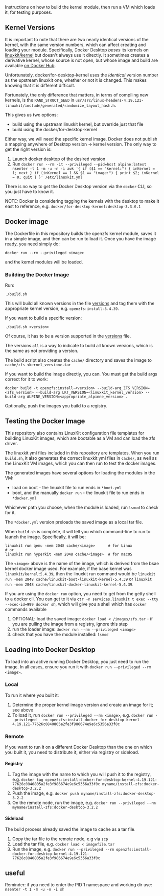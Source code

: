 Instructions on how to build the kernel module, then run a VM which loads it, for testing purposes.

## Kernel Versions

It is important to note that there are two nearly identical versions of the kernel, with the same version numbers, which can
affect creating and loading your module. Specifically, Docker Desktop _bases_ its kernels on [linuxkit/kernel](https://github.com/linuxkit/linuxkit/tree/master/kernel)
but doesn't always use it directly. It sometimes creates a derivative kernel, whose source is not open, but whose
image and build are available [on Docker Hub](http://hub.docker.com/r/docker/for-desktop-kernel).

Unfortunately, docker/for-desktop-kernel uses the _identical_ version number as the upstream linuxkit one, whether or not it is changed. This makes knowing that
it is different difficult.

Fortunately, the only difference that matters, in terms of compiling new kernels, is the `RAND_STRUCT_SEED` in
`usr/src/linux-headers-4.19.121-linuxkit/include/generated/randomize_layout_hash.h`. 

This gives us two options:

* build using the upstream linuxkit kernel, but override just that file
* build using the docker/for-desktop-kernel

Either way, we will need the specific kernel image. Docker does not publish a mapping anywhere of Desktop version -> kernel version. The only way to get the right version is:

1. Launch docker desktop of the desired version
1. Run `docker run --rm -it --privileged --pid=host alpine:latest nsenter -t 1 -m -u -n -i awk '{ if ($1 == "kernel:") { inKernel = 1; next } if (inKernel == 1 && $1 == "image:") { print $2; inKernel = 0; quit } }' /etc/linuxkit.yml`

There is no way to get the Docker Desktop version via the `docker` CLI, so you just have to know it.

NOTE: Docker is considering tagging the kernels with the desktop to make it east to reference, e.g. `docker/for-desktop-kernel:desktop-3.3.0.1`


## Docker image

The Dockerfile in this repository builds the openzfs kernel module, saves it in a simple image, and then can be run to load it.
Once you have the image ready, you need simply do:

```
docker run --rm --privileged <image>
```

and the kernel modules will be loaded.

### Building the Docker Image

Run:

```
./build.sh
```

This will build all known versions in the file [versions](./versions) and tag them with the appropriate kernel version, e.g. `openzfs:install-5.4.39`.

If you want to build a specific version:

```
./build.sh <version>
```

Of course, it has to be a version supported in the [versions](./versions) file.

The versions `all` is a way to indicate to build all known versions, which is the same as not providing a version.

The build script also creates the `cache/` directory and saves the image to `cache/zfs-<kernel_version>.tar`

If you want to build the image directly, you can. You must get the build args correct for it to work:

```
docker build -t openzfs:install-<version> --build-arg ZFS_VERSION=<zfs_version> --build-arg LKT_VERSION=<linuxkit_kernel_version> --build-arg ALPINE_VERSION=<appropriate_alpinne_version> .
```

Optionally, push the images you build to a registry.

## Testing the Docker Image

This repository also contains LinuxKit configuration file templates for building LinuxKit images, which are bootable as a VM and can load the zfs driver.

The linuxkit yml files included in this repository are templates. When you run `build.sh`, it also generates the correct linuxkit yml files in `cache/`,
as well as the LinuxKit VM images, which you can then run to test the docker images.

The generated images have several options for loading the modules in the VM:

* load on boot - the linuxkit file to run ends in `*boot.yml`
* boot, and the manually `docker run` - the linuxkit file to run ends in `*docker.yml`

Whichever path you choose, when the module is loaded, run `lsmod` to check for it.

The `*docker.yml` version preloads the saved image as a local tar file.

When `build.sh` is complete, it will tell you which command-line to run to launch the image. Specifically, it will be:

```
linuxkit run qemu -mem 2048 cache/<image>      # for Linux
# or
linuxkit run hyperkit -mem 2048 cache/<image>  # for macOS
```

The `<image>` above is the name of the image, which is derived from the bsae kernel docker image used. For example, if the base kernel
was `linuxkit/kernel:5.4.39`, then the linuxkit run command would be `linuxkit run -mem 2048 cache/linuxkit-boot-linuxkit-kernel-5.4.39` or
`linuxkit run -mem 2048 cache/linuxkit-docker-linuxkit-kernel-5.4.39`.

If you are using the `docker run` option, you need to get from the getty shell to a docker cli.
You can get to it via `ctr -n services.linuxkit t exec --tty --exec-id=999 docker sh`, which will give you a shell which has `docker` commands available

1. OPTIONAL: load the saved image: `docker load < /images/zfs.tar` - if you are pulling the image from a registry, ignore this step
1. run the loader image: `docker run --rm --privileged <image>`
1. check that you have the module installed: `lsmod`

## Loading into Docker Desktop

To load into an active running Docker Desktop, you just need to run the image. In all cases, ensure you run it with `docker run --privileged --rm <image>`.

### Local

To run it where you built it:

1. Determine the proper kernel image version and create an image for it; see above
1. To load it, run `docker run --privileged --rm <image>`, e.g. `docker run --privileged --rm openzfs:install-docker-for-desktop-kernel-4.19.121-77626c0840805a2fe3f986674e9e6c5356a33f0c`

### Remote

If you want to run it on a different Docker Desktop than the one on which you built it, you need to distribute it, either via registry or sideload.

#### Registry

1. Tag the image with the name to which you will push it to the registry, e.g. `docker tag openzfs:install-docker-for-desktop-kernel-4.19.121-77626c0840805a2fe3f986674e9e6c5356a33f0c myname/install-zfs:docker-desktop-3.2.2`
1. Push the image, e.g. `docker push myname/install-zfs:docker-desktop-3.2.2`
1. On the remote node, run the image, e.g. `docker run --privileged --rm myname/install-zfs:docker-desktop-3.2.2`

#### Sideload

The build process already saved the image to cache as a tar file.

1. Copy the tar file to the remote node, e.g via `scp`
1. Load the tar file, e.g. `docker load < imagefile.tar`
1. Run the image, e.g. `docker run --privileged --rm openzfs:install-docker-for-desktop-kernel-4.19.121-77626c0840805a2fe3f986674e9e6c5356a33f0c`

## useful

Reminder: if you need to enter the PID 1 namespace and working dir use: `nsenter -t 1 -m -u -n -i sh`

